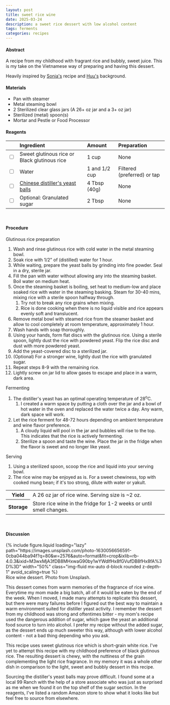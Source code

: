 ```yaml
---
layout: post
title: sweet rice wine
date: 2025-03-24
description: a sweet rice dessert with low alcohol content
tags: ferments
categories: recipes
---
```


#### Abstract

A recipe from my childhood with fragrant rice and bubbly, sweet juice. This is my take on the Vietnamese way of preparing and having this dessert.

Heavily inspired by [Sonia's](http://nasilemaklover.blogspot.com/2015/11/homemade-yellow-glutinous-rice-wine.html) recipe and [Huu's](https://vietstreetfoods.blogspot.com/2013/10/sweet-fermented-rice-com-ruou.html) background.

#### Materials

- Pan with steamer
- Metal steaming bowl
- 2 Sterilized clear glass jars (A 26+ oz jar and a 3+ oz jar)
- Sterilized (metal) spoon(s)
- Mortar and Pestle or Food Processor

#### Reagents

||Ingredient|Amount|Preparation|
|:---|:---|:---|:---|
|<input type="checkbox">|Sweet glutinous rice or Black glutinous rice|1 cup|None|
|<input type="checkbox">|Water|1 and 1/2 cup|Filtered (preferred) or tap|
|<input type="checkbox">|[Chinese distiller's yeast balls](https://www.amazon.com/HanHeng-Taste-Shanghai-Yeast-Balls/dp/B01DHHD6BC)|4 Tbsp (40g)|None|
|<input type="checkbox">|Optional: Granulated sugar|2 Tbsp|None|
<br>


#### Procedure

Glutinous rice preparation

1. Wash and rinse glutinous rice with cold water in the metal steaming bowl.
2. Soak rice with 1/2" of (distilled) water for 1 hour.
3. While waiting, prepare the yeast balls by grinding into fine powder. Seal in a dry, sterile jar.
4. Fill the pan with water without allowing any into the steaming basket. Boil water on medium heat.
5. Once the steaming basket is boiling, set heat to medium-low and place soaked rice with water in the steaming basking. Steam for 30-40 mins, mixing rice with a sterile spoon halfway through.
   1. Try not to break any rice grains when mixing.
   2. Rice is done cooking when there is no liquid visible and rice appears evenly soft and translucent.
6. Remove metal bowl with steamed rice from the steamer basket and allow to cool completely at room temperature, approximately 1 hour.
7. Wash hands with soap thoroughly.
8. Using your hands, form flat discs with the glutinous rice. Using a sterile spoon, lightly dust the rice with powdered yeast. Flip the rice disc and dust with more powdered yeast.
9.  Add the yeast-covered disc to a sterilized jar.
10. (Optional) For a stronger wine, lightly dust the rice with granulated sugar.
11. Repeat steps 8-9 with the remaining rice.
12. Lightly screw on jar lid to allow gases to escape and place in a warm, dark area.

Fermenting

1.  The distiller's yeast has an optimal operating temperature of 28<sup>o</sup>C. 
    1.  I created a warm space by putting a cloth over the jar and a bowl of hot water in the oven and replaced the water twice a day. Any warm, dark space will work.
2.  Let the rice ferment for 48-72 hours depending on ambient temperature and wine flavor preference.
    1.  A cloudy liquid will pool in the jar and bubbles will rise to the top. This indicates that the rice is actively fermenting.
    2.  Sterilize a spoon and taste the wine. Place the jar in the fridge when the flavor is sweet and no longer like yeast.

Serving

1.  Using a sterilized spoon, scoop the rice and liquid into your serving bowl.
2.  The rice wine may be enjoyed as is. For a sweet chewiness, top with cooked mung bean; if it's too strong, dilute with water or yakult.
   
<table>
  <tr>
    <th>Yield</th>
    <td>A 26 oz jar of rice wine. Serving size is ~2 oz.</td>
  </tr>
  <tr>
    <th>Storage</th>
    <td>Store rice wine in the fridge for 1-2 weeks or until smell changes.</td>
  </tr>
</table><br>


#### Discussion

<div class="row mt-3">
    <div class="col-sm mt-3 mt-md-0">
        {% include figure.liquid 
        loading="lazy" 
        path="https://images.unsplash.com/photo-1630056656591-0cba044ba94f?q=80&w=2576&auto=format&fit=crop&ixlib=rb-4.0.3&ixid=M3wxMjA3fDB8MHxwaG90by1wYWdlfHx8fGVufDB8fHx8fA%3D%3D" 
        width="50%" 
        class="img-fluid mx-auto d-block rounded z-depth-1" 
        avoid_scaling=true %}
    </div>
</div>
<div class="caption">
    Rice wine dessert. Photo from Unsplash.
</div>

This dessert comes from warm memories of the fragrance of rice wine. Everytime my mom made a big batch, all of it would be eaten by the end of the week. When I moved, I made many attempts to replicate this dessert, but there were many failures before I figured out the best way to maintain a warm environment suited for distiller yeast activity. I remember the dessert from my childhood was strong and oftentimes bitter - my mom's recipe used the dangerous addition of sugar, which gave the yeast an additional food source to turn into alcohol. I prefer my recipe without the added sugar, as the dessert ends up much sweeter this way, although with lower alcohol content - not a bad thing depending who you ask.

This recipe uses sweet glutinous rice which is short-grain white rice. I've yet to attempt this recipe with my childhood preference of black glutinous rice. The resulting dessert is chewy, with the nuttiness of the grain complementing the light rice fragrance. In my memory it was a whole other dish in comparison to the light, sweet and bubbly dessert in this recipe.

Sourcing the distiller's yeast balls may prove difficult. I found some at a local 99 Ranch with the help of a store associate who was just as surprised as me when we found it on the top shelf of the sugar section. In the reagents, I've listed a random Amazon store to show what it looks like but feel free to source from elsewhere.